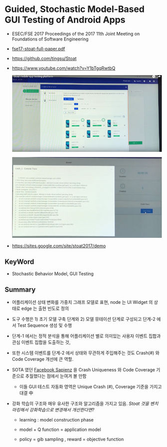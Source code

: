 # Guided, Stochastic Model-Based GUI Testing of Android Apps

* ESEC/FSE 2017 Proceedings of the 2017 11th Joint Meeting on Foundations of Software Engineering

* [fse17-stoat-full-paper.pdf](../resources/fse17-stoat-full-paper.pdf)

* https://github.com/tingsu/Stoat

* https://www.youtube.com/watch?v=Y1bTgqRwtbQ

  ![image_9](../resources/img/image_9.png)

  ![image_10](../resources/img/image_10.png)

* https://sites.google.com/site/stoat2017/demo

## KeyWord

* Stochastic Behavior Model, GUI Testing

## Summary

* 어플리케이션 상태 변화를 가중치 그래프 모델로 표현, node 는 UI Widget 의 상태로 edge 는 출현 빈도로 정의

* 도구 수행은 1) 초기 모델 구축 단계와 2) 모델 뮤테이션 단계로 구성되고 단계-2 에서 Test Sequence 생성 및 수행

* 단계-1 에서는 정적 분석을 통해 어플리케이션 별로 의미있는 사용자 이벤트 집합과 관심 이벤트 집합을 도출하는 것,

* 또한 시스템 이벤트를 단계-2 에서 상태와 무관하게 주입해주는 것도 Crash(#) 와 Code Coverage 개선에 큰 역할.

* SOTA 였던 [Facebook Sapienz](../resources/p_issta16_sapienz.pdf) 을 Crash Uniqueness 와 Code Coverage 기준으로 추월했다는 점에서 눈여겨 볼 만함

  * 이들 GUI 테스트 자동화 영역은 Unique Crash (#), Coverage 기준을 가지고 대결 中

* 강화 학습의 구조와 매우 유사한 구조와 알고리즘을 가지고 있음. *Stoat 것을 벤치마킹해서 강화학습으로 변경해서 개선한다면?*

  * learning : model construction phase

  * model + Q function = application model

  * policy = gib sampling , reward = objective function
